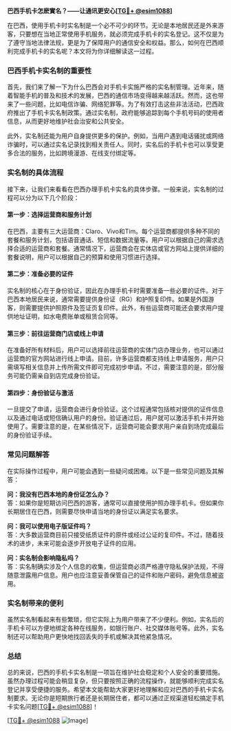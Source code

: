 **巴西手机卡怎麽實名？——让通讯更安心[[TG💪+ @esim1088](https://t.me/s/esim1088)]**

在巴西，使用手机卡时实名制是一个必不可少的环节。无论是本地居民还是外来游客，只要想在当地正常使用手机服务，就必须完成手机卡的实名登记。这不仅是为了遵守当地法律法规，更是为了保障用户的通信安全和权益。那么，如何在巴西顺利完成手机卡的实名呢？本文将为你详细解读这一过程。

### 巴西手机卡实名制的重要性

首先，我们来了解一下为什么巴西会对手机卡实施严格的实名制管理。近年来，随着智能手机的普及和技术的发展，巴西的通信市场变得越来越活跃。然而，这也带来了一些问题，比如电信诈骗、网络犯罪等。为了有效打击这些非法活动，巴西政府推出了手机卡实名制政策。通过实名制，政府能够追踪到每个手机号码的使用者信息，从而更好地维护社会治安和公共安全。

此外，实名制还能为用户自身提供更多的保护。例如，当用户遇到电话骚扰或网络诈骗时，可以通过实名记录找到相关责任人。同时，实名后的手机卡也可以享受更多合法的服务，比如跨境漫游、在线支付绑定等。

### 实名制的具体流程

接下来，让我们来看看在巴西办理手机卡实名的具体步骤。一般来说，实名制的过程可以分为以下几个阶段：

#### 第一步：选择运营商和服务计划

在巴西，主要有三大运营商：Claro、Vivo和Tim。每个运营商都提供多种不同的套餐和服务计划，包括语音通话、短信和数据流量等。用户可以根据自己的需求选择合适的运营商和套餐。通常情况下，运营商会在实体店或官方网站上提供详细的套餐说明，用户可以根据自己的预算和使用习惯进行选择。

#### 第二步：准备必要的证件

实名制的核心在于身份验证，因此在办理手机卡时需要准备一些必要的证件。对于巴西本地居民来说，通常需要提供身份证（RG）和护照复印件。如果是外国游客，则需要提供护照原件及签证页复印件。此外，有些运营商可能还会要求用户提供地址证明，如水电费账单或租赁合同等。

#### 第三步：前往运营商门店或线上申请

在准备好所有材料后，用户可以选择前往运营商的实体门店办理业务，也可以通过运营商的官方网站进行线上申请。目前，许多运营商都支持线上申请服务，用户只需填写相关信息并上传所需文件即可完成初步申请。不过，需要注意的是，部分服务可能仍需亲自到店完成身份验证。

#### 第四步：身份验证与激活

一旦提交了申请，运营商会进行身份验证。这个过程通常包括核对提供的证件信息以及通过电话或短信确认用户的身份。验证通过后，用户就可以激活手机卡并开始使用了。需要注意的是，在某些情况下，运营商可能会要求用户亲自到场完成最后的身份验证手续。

### 常见问题解答

在实际操作过程中，用户可能会遇到一些疑问或困难。以下是一些常见问题及其解答：

**问：我没有巴西本地的身份证怎么办？**  
答：如果你是短期访问巴西的游客，通常可以直接使用护照办理手机卡。但如果你长期居住在巴西，则需要尽快申请当地的身份证以满足实名要求。

**问：我可以使用电子版证件吗？**  
答：大多数运营商目前只接受纸质证件的原件或经过公证的复印件。不过，随着技术的进步，未来可能会逐步开放电子证件的应用。

**问：实名制会影响隐私吗？**  
答：实名制确实涉及个人信息的收集，但运营商必须严格遵守隐私保护法规，不得随意泄露用户信息。用户也应注意妥善保管自己的证件和账户密码，避免信息被盗用。

### 实名制带来的便利

虽然实名制看起来有些繁琐，但它实际上为用户带来了不少便利。例如，实名后的手机卡可以方便地绑定各种在线服务，如银行账户、社交媒体账号等。此外，实名制还可以帮助用户更快地找回丢失的手机或解决其他紧急情况。

### 总结

总的来说，巴西的手机卡实名制是一项旨在维护社会稳定和个人安全的重要措施。虽然办理过程可能会稍显复杂，但只要按照正确的流程操作，就能够顺利完成实名登记并享受便捷的服务。希望本文能帮助大家更好地理解和应对巴西的手机卡实名制要求。无论你是短期旅行者还是长期居住者，都可以通过正规渠道轻松搞定手机卡实名问题[[TG💪+ @esim1088](https://t.me/s/esim1088)]！

[[TG💪+ @esim1088](https://t.me/s/esim1088) ![Image](https://i.postimg.cc/4NQfJmqS/Snipaste-2025-05-13-00-14-12.png)]